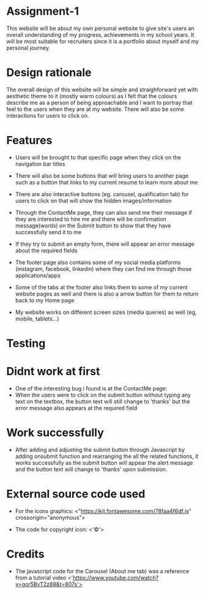 # Assignment-1
This website will be about my own personal website to give site's users an overall understanding of my progress, achievements in my school years. It will be most suitable for recruiters since it is a portfolio about myself and my personal journey.

# Design rationale
The overall design of this website will be simple and straighforward yet with aesthetic theme to it (mostly warm colours) as I felt that the colours describe me as a person of being approachable and I want to portray that feel to the users when they are at my website.
There will also be some interactions for users to click on.


# Features 
- Users will be brought to that specific page when they click on the navigation bar titles

- There will also be some buttons that will bring users to another page such as a button that links to my current resume to learn more about me

- There are also interactive buttons (eg. carousel, qualification tab) for users to click on that will show the hidden images/information

- Through the ContactMe page, they can also send me their message if they are interested to hire me and there will be confirmation message(words) on the Submit button to show that they have successfully send it to me

- If they try to submit an empty form, there will appear an error message about the required fields 

- The footer page also contains some of my social media platforms (instagram, facebook, linkedin) where they can find me through those applications/apps 

- Some of the tabs at the footer also links them to some of my current website pages as well and there is also a arrow button for them to return back to my Home page

- My website works on different screen sizes (media queries) as well (eg, mobile, tablets...)


# Testing
# Didnt work at first
- One of the interesting bug i found is at the ContactMe page:
 - When the users were to click on the submit button without typing any text on the textbox, the button text will still change to 'thanks' but the error message also appears at the required field

# Work successfully
- After adding and adjusting the submit button through Javascript by adding onsubmit function and rearranging the all the related functions, it works successfully as the submit button will appear the alert message and the button text will change to 'thanks' upon submission.


# External source code used
- For the icons graphics:
<"https://kit.fontawesome.com/78faa4f6df.js" crossorigin="anonymous">

- The code for copyright icon:
<'&#169;'>


# Credits
- The javascript code for the Carousel (About me tab) was a reference from a tutorial video 
<'https://www.youtube.com/watch?v=gor5BvT2z88&t=807s'>

